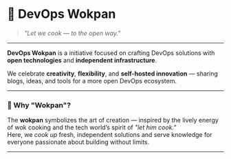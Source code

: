 # 🥘 DevOps Wokpan

> *"Let we cook — to the open way."*

---

**DevOps Wokpan** is a initiative focused on crafting DevOps solutions with **open technologies** and **independent infrastructure**.

We celebrate **creativity**, **flexibility**, and **self-hosted innovation** — sharing blogs, ideas, and tools for a more open DevOps ecosystem.

---

### 🍳 Why "Wokpan"?

The **wokpan** symbolizes the art of creation — inspired by the lively energy of wok cooking and the tech world’s spirit of *"let him cook."*  
Here, we *cook up* fresh, independent solutions and serve knowledge for everyone passionate about building without limits.

---
